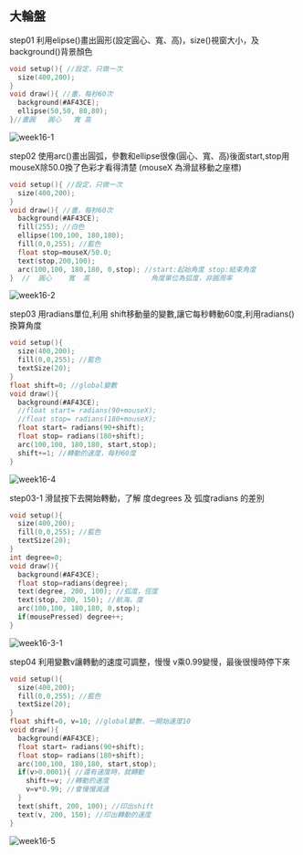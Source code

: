 ## 大輪盤
step01 利用elipse()畫出圓形(設定圓心、寬、高)，size()視窗大小，及background()背景顏色
```C
void setup(){ //設定，只做一次
  size(400,200);
} 
void draw(){ //畫，每秒60次
  background(#AF43CE);
  ellipse(50,50, 80,80);
}//畫圓   圓心   寬 高
```
![week16-1](https://user-images.githubusercontent.com/79676872/121618153-e9209b00-ca98-11eb-99cf-4065db0d5a6c.png)

step02 使用arc()畫出圓弧，參數和ellipse很像(圓心、寬、高)後面start,stop用mouseX除50.0換了色彩才看得清楚 (mouseX 為滑鼠移動之座標)
```C
void setup(){ //設定，只做一次
  size(400,200);
} 
void draw(){ //畫，每秒60次
  background(#AF43CE);
  fill(255); //白色
  ellipse(100,100, 180,180);
  fill(0,0,255); //藍色
  float stop=mouseX/50.0;
  text(stop,200,100);
  arc(100,100, 180,180, 0,stop); //start:起始角度 stop:結束角度
}  //  圓心    寬  高               角度單位為弧度，非圓周率
```
![week16-2](https://user-images.githubusercontent.com/79676872/121619496-4b7a9b00-ca9b-11eb-9646-30bdb5cd1bd8.png)

step03 用radians單位,利用 shift移動量的變數,讓它每秒轉動60度,利用radians()換算角度
```C
void setup(){
  size(400,200);
  fill(0,0,255); //藍色
  textSize(20);
} 
float shift=0; //global變數
void draw(){
  background(#AF43CE);
  //float start= radians(90+mouseX);
  //float stop= radians(180+mouseX);
  float start= radians(90+shift);
  float stop= radians(180+shift);
  arc(100,100, 180,180, start,stop);
  shift+=1; //轉動的速度，每秒60度
}
```
![week16-4](https://user-images.githubusercontent.com/79676872/121623113-b6c76b80-caa1-11eb-9ccb-62db6fbdea13.png)

step03-1 滑鼠按下去開始轉動，了解 度degrees 及 弧度radians 的差別
```C
void setup(){
  size(400,200);
  fill(0,0,255); //藍色
  textSize(20);
} 
int degree=0;
void draw(){
  background(#AF43CE);
  float stop=radians(degree);
  text(degree, 200, 100); //弧度，徑度
  text(stop, 200, 150); //航海，度
  arc(100,100, 180,180, 0,stop);
  if(mousePressed) degree++;
}
```
![week16-3-1](https://user-images.githubusercontent.com/79676872/121624800-c72d1580-caa4-11eb-8ee3-f2905a3d8f18.png)

step04 利用變數v讓轉動的速度可調整，慢慢 v乘0.99變慢，最後很慢時停下來
```C
void setup(){
  size(400,200);
  fill(0,0,255); //藍色
  textSize(20);
} 
float shift=0, v=10; //global變數，一開始速度10
void draw(){
  background(#AF43CE);
  float start= radians(90+shift);
  float stop= radians(180+shift);
  arc(100,100, 180,180, start,stop);
  if(v>0.0001){ //還有速度時，就轉動
    shift+=v; //轉動的速度
    v=v*0.99; //會慢慢減速
  }
  text(shift, 200, 100); //印出shift
  text(v, 200, 150); //印出轉動的速度
}
```
![week16-5](https://user-images.githubusercontent.com/79676872/121624346-ee371780-caa3-11eb-8c94-9025c01a8115.png)
